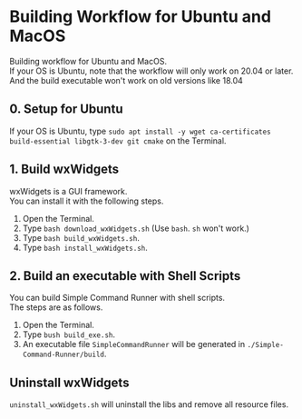 # Building Workflow for Ubuntu and MacOS
Building workflow for Ubuntu and MacOS.<br>
If your OS is Ubuntu, note that the workflow will only work on 20.04 or later.<br>
And the build executable won't work on old versions like 18.04

## 0. Setup for Ubuntu
If your OS is Ubuntu, type `sudo apt install -y wget ca-certificates build-essential libgtk-3-dev git cmake` on the Terminal.

## 1. Build wxWidgets
wxWidgets is a GUI framework.<br>
You can install it with the following steps.

1. Open the Terminal.
2. Type `bash download_wxWidgets.sh` (Use `bash`. `sh` won't work.)
3. Type `bash build_wxWidgets.sh`.
4. Type `bash install_wxWidgets.sh`.

## 2. Build an executable with Shell Scripts
You can build Simple Command Runner with shell scripts.<br>
The steps are as follows.

1. Open the Terminal.
3. Type `bush build_exe.sh`.
4. An executable file `SimpleCommandRunner` will be generated in `./Simple-Command-Runner/build`.

## Uninstall wxWidgets
`uninstall_wxWidgets.sh` will uninstall the libs and remove all resource files.
